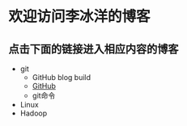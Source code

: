 # 欢迎访问李冰洋的博客
## 点击下面的链接进入相应内容的博客
- git
	- GitHub blog build
	- [GitHub](http://github.com)
	- git命令
- Linux
- Hadoop 